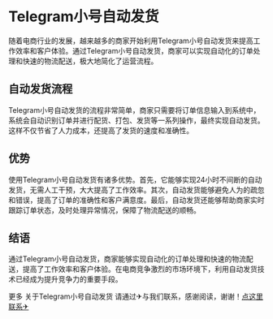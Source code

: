 # Telegram小号自动发货

随着电商行业的发展，越来越多的商家开始利用Telegram小号自动发货来提高工作效率和客户体验。通过Telegram小号自动发货，商家可以实现自动化的订单处理和快速的物流配送，极大地简化了运营流程。

## 自动发货流程

Telegram小号自动发货的流程非常简单，商家只需要将订单信息输入到系统中，系统会自动识别订单并进行配货、打包、发货等一系列操作，最终实现自动发货。这样不仅节省了人力成本，还提高了发货的速度和准确性。

## 优势

使用Telegram小号自动发货有诸多优势。首先，它能够实现24小时不间断的自动发货，无需人工干预，大大提高了工作效率。其次，自动发货能够避免人为的疏忽和错误，提高了订单的准确性和客户满意度。最后，自动发货还能够帮助商家实时跟踪订单状态，及时处理异常情况，保障了物流配送的顺畅。

## 结语

通过Telegram小号自动发货，商家能够实现自动化的订单处理和快速的物流配送，提高了工作效率和客户体验。在电商竞争激烈的市场环境下，利用自动发货技术已经成为提升竞争力的重要手段。

更多 关于Telegram小号自动发货 请通过✈与我们联系，感谢阅读，谢谢！[点这里联系✈](https://gg.k02.cc)